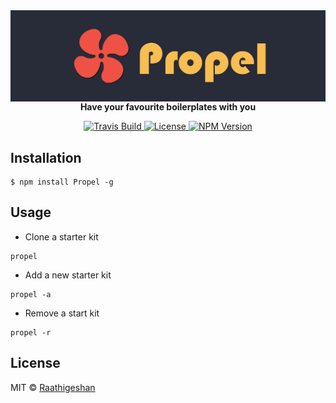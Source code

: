 <img src="https://raw.githubusercontent.com/Raathigesh/Propel/master/docs/Propel.png" alt="propel banner" align="center" />
<br />
<div align="center"><strong>Have your favourite boilerplates with you</strong></div>
<p></p>
<p align="center">
  <a href="https://travis-ci.org/Raathigesh/Propel">
    <img src="https://img.shields.io/travis/Raathigesh/Propel.svg?style=flat-square"
         alt="Travis Build">
  </a>
  <a href="https://github.com/Raathigesh/Propel/blob/master/LICENSE">
    <img src="https://img.shields.io/npm/l/express.svg?maxAge=2592000&style=flat-square"
         alt="License">
  </a>
  <a href="https://www.npmjs.com/package/propel">
    <img src="https://img.shields.io/npm/v/propel.svg?style=flat-square"
         alt="NPM Version">
  </a>
</p>

## Installation
```
$ npm install Propel -g
```

## Usage
- Clone a starter kit
```
propel
```


- Add a new starter kit
```
propel -a
```

- Remove a start kit
```
propel -r
```

## License
MIT © [Raathigeshan](https://twitter.com/Raathigeshan)
